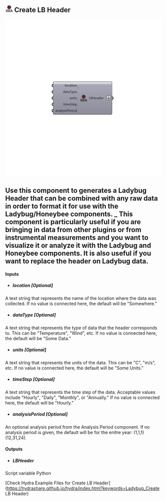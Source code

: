 ## ![](../../images/icons/Create_LB_Header.png) Create LB Header

![](../../images/500x500/Create_LB_Header.png)

Use this component to generates a Ladybug Header that can be combined with any raw data in order to format it for use with the Ladybug/Honeybee components.
 _
 This component is particularly useful if you are bringing in data from other plugins or from instrumental measurements and you want to visualize it or analyze it with the Ladybug and Honeybee components.  It is also useful if you want to replace the header on Ladybug data.
 -
 

#### Inputs
* ##### location [Optional]
A text string that represents the name of the location where the data was collected.  If no value is connected here, the default will be "Somewhere."
* ##### dataType [Optional]
A text string that represents the type of data that the header corresponds to.  This can be "Temperature", "Wind", etc.  If no value is connected here, the default will be "Some Data."
* ##### units [Optional]
A text string that represents the units of the data. This can be "C", "m/s", etc.  If no value is connected here, the default will be "Some Units."
* ##### timeStep [Optional]
A text string that represents the time step of the data.  Acceptable values include "Hourly", "Daily", "Monthly", or "Annually."  If no value is connected here, the default will be "Hourly."
* ##### analysisPeriod [Optional]
An optional analysis period from the Analysis Period component.  If no analysis period is given, the default will be for the enitre year: (1,1,1)(12,31,24).

#### Outputs
* ##### LBHeader
Script variable Python


[Check Hydra Example Files for Create LB Header](https://hydrashare.github.io/hydra/index.html?keywords=Ladybug_Create LB Header)
